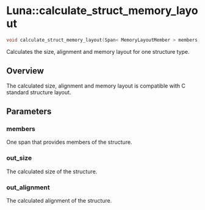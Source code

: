 # Luna::calculate_struct_memory_layout

```c++
void calculate_struct_memory_layout(Span< MemoryLayoutMember > members, usize &out_size, usize &out_alignment)
```

Calculates the size, alignment and memory layout for one structure type. 

## Overview
The calculated size, alignment and memory layout is compatible with C standard structure layout. 

## Parameters
### members
One span that provides members of the structure. 

### out_size
The calculated size of the structure. 

### out_alignment
The calculated alignment of the structure. 

